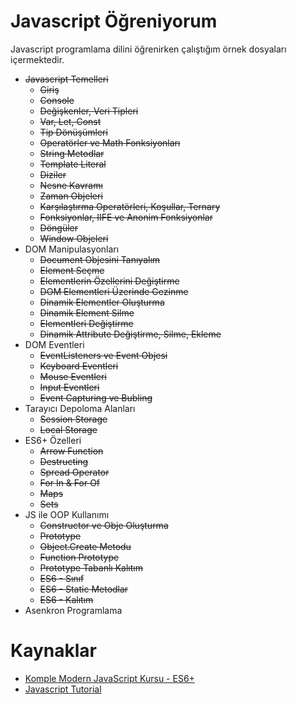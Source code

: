 # Javascript Öğreniyorum
Javascript programlama dilini öğrenirken çalıştığım örnek dosyaları içermektedir.<br/>
 - ~~Javascript Temelleri~~
   - ~~Giriş~~
   - ~~Console~~
   - ~~Değişkenler, Veri Tipleri~~
   - ~~Var, Let, Const~~
   - ~~Tip Dönüşümleri~~
   - ~~Operatörler ve Math Fonksiyonları~~
   - ~~String Metodlar~~
   - ~~Template Literal~~
   - ~~Diziler~~
   - ~~Nesne Kavramı~~
   - ~~Zaman Objeleri~~
   - ~~Karşılaştırma Operatörleri, Koşullar, Ternary~~
   - ~~Fonksiyonlar, IIFE ve Anonim Fonksiyonlar~~
   - ~~Döngüler~~
   - ~~Window Objeleri~~
 - DOM Manipulasyonları
    - ~~Document Objesini Tanıyalım~~
    - ~~Element Seçme~~
    - ~~Elementlerin Özellerini Değiştirme~~
    - ~~DOM Elementleri Üzerinde Gezinme~~
    - ~~Dinamik Elementler Oluşturma~~
    - ~~Dinamik Element Silme~~
    - ~~Elementleri Değiştirme~~
    - ~~Dinamik Attribute Değiştirme, Silme, Ekleme~~
 - DOM Eventleri
    - ~~EventListeners ve Event Objesi~~
    - ~~Keyboard Eventleri~~
    - ~~Mouse Eventleri~~
    - ~~Input Eventleri~~
    - ~~Event Capturing ve Bubling~~
 - Tarayıcı Depoloma Alanları
    - ~~Session Storage~~
    - ~~Local Storage~~
 - ES6+ Özelleri
    - ~~Arrow Function~~
    - ~~Destructing~~
    - ~~Spread Operator~~
    - ~~For In & For Of~~
    - ~~Maps~~
    - ~~Sets~~
 - JS ile OOP Kullanımı
    - ~~Constructor ve Obje Oluşturma~~
    - ~~Prototype~~
    - ~~Object.Create Metodu~~
    - ~~Function Prototype~~
    - ~~Prototype Tabanlı Kalıtım~~
    - ~~ES6 - Sınıf~~
    - ~~ES6 - Static Metodlar~~
    - ~~ES6 - Kalıtım~~
 - Asenkron Programlama
 
# Kaynaklar
 - [Komple Modern JavaScript Kursu - ES6+](https://www.udemy.com/sfrdan-ileri-seviyeye-modern-javascript-kursu/)
 - [Javascript Tutorial](https://www.tutorialspoint.com/javascript/index.htm)
